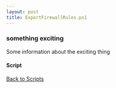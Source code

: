 ```yaml
---
layout: post
title: ExportFirewallRules.ps1
---
```


### something exciting

Some information about the exciting thing

#### Script

<script async src="https://gist-it.appspot.com/github.com/BanterBoy/scripts-blog/blob/master/PowerShell/scripts/information/ExportFirewallRules.ps1"></script>

<a href="/menu/_pages/scripts.html">Back to Scripts</a>
